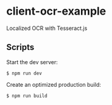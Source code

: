 # client-ocr-example
Localized OCR with Tesseract.js

## Scripts

Start the dev server:
```
$ npm run dev
```

Create an optimized production build:
```
$ npm run build
```
